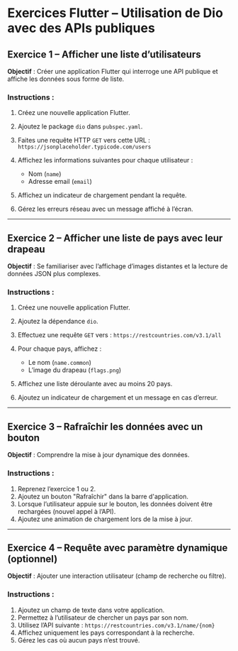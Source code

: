 <h1 id="exercices-dio">Exercices Flutter – Utilisation de Dio avec des APIs publiques</h1>



## Exercice 1 – Afficher une liste d’utilisateurs

**Objectif** : Créer une application Flutter qui interroge une API publique et affiche les données sous forme de liste.

### Instructions :

1. Créez une nouvelle application Flutter.
2. Ajoutez le package `dio` dans `pubspec.yaml`.
3. Faites une requête HTTP `GET` vers cette URL :
   `https://jsonplaceholder.typicode.com/users`
4. Affichez les informations suivantes pour chaque utilisateur :

   * Nom (`name`)
   * Adresse email (`email`)
5. Affichez un indicateur de chargement pendant la requête.
6. Gérez les erreurs réseau avec un message affiché à l’écran.

---

## Exercice 2 – Afficher une liste de pays avec leur drapeau

**Objectif** : Se familiariser avec l’affichage d’images distantes et la lecture de données JSON plus complexes.

### Instructions :

1. Créez une nouvelle application Flutter.
2. Ajoutez la dépendance `dio`.
3. Effectuez une requête `GET` vers :
   `https://restcountries.com/v3.1/all`
4. Pour chaque pays, affichez :

   * Le nom (`name.common`)
   * L’image du drapeau (`flags.png`)
5. Affichez une liste déroulante avec au moins 20 pays.
6. Ajoutez un indicateur de chargement et un message en cas d’erreur.

---

## Exercice 3 – Rafraîchir les données avec un bouton

**Objectif** : Comprendre la mise à jour dynamique des données.

### Instructions :

1. Reprenez l’exercice 1 ou 2.
2. Ajoutez un bouton "Rafraîchir" dans la barre d'application.
3. Lorsque l’utilisateur appuie sur le bouton, les données doivent être rechargées (nouvel appel à l’API).
4. Ajoutez une animation de chargement lors de la mise à jour.

---

## Exercice 4 – Requête avec paramètre dynamique (optionnel)

**Objectif** : Ajouter une interaction utilisateur (champ de recherche ou filtre).

### Instructions :

1. Ajoutez un champ de texte dans votre application.
2. Permettez à l’utilisateur de chercher un pays par son nom.
3. Utilisez l’API suivante :
   `https://restcountries.com/v3.1/name/{nom}`
4. Affichez uniquement les pays correspondant à la recherche.
5. Gérez les cas où aucun pays n’est trouvé.

